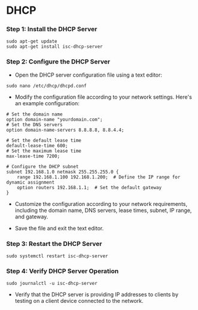 # DHCP

### Step 1: Install the DHCP Server

```
sudo apt-get update
sudo apt-get install isc-dhcp-server
```

### Step 2: Configure the DHCP Server

- Open the DHCP server configuration file using a text editor:

```
sudo nano /etc/dhcp/dhcpd.conf
```

- Modify the configuration file according to your network settings. Here's an example configuration:

```
# Set the domain name
option domain-name "yourdomain.com";
# Set the DNS servers
option domain-name-servers 8.8.8.8, 8.8.4.4;

# Set the default lease time
default-lease-time 600;
# Set the maximum lease time
max-lease-time 7200;

# Configure the DHCP subnet
subnet 192.168.1.0 netmask 255.255.255.0 {
    range 192.168.1.100 192.168.1.200;  # Define the IP range for dynamic assignment
    option routers 192.168.1.1;  # Set the default gateway
}
```

- Customize the configuration according to your network requirements, including the domain name, DNS servers, lease times, subnet, IP range, and gateway.

- Save the file and exit the text editor.

### Step 3: Restart the DHCP Server

```
sudo systemctl restart isc-dhcp-server
```

### Step 4: Verify DHCP Server Operation

```
sudo journalctl -u isc-dhcp-server
```

- Verify that the DHCP server is providing IP addresses to clients by testing on a client device connected to the network.